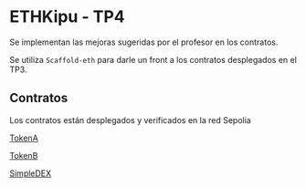 # ETHKipu - TP4

Se implementan las mejoras sugeridas por el profesor en los contratos.

Se utiliza `Scaffold-eth` para darle un front a los contratos desplegados en el TP3.

## Contratos
Los contratos están desplegados y verificados en la red Sepolia

[TokenA](https://sepolia.etherscan.io/address/0x30f4df1b4d44585Fcdce648f6464B583E40ed718#code)

[TokenB](https://sepolia.etherscan.io/address/0x36330df8b6581988dD60c6bd82150fD556D6915E#code)

[SimpleDEX](https://sepolia.etherscan.io/address/0x29C23fBcde0adD4A3dd97B8132A4FEa2d15A61aE#code)
